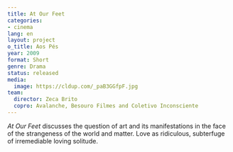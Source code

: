 ```yaml
---
title: At Our Feet
categories:
- cinema
lang: en
layout: project
o_title: Aos Pés
year: 2009
format: Short
genre: Drama
status: released
media:
  image: https://cldup.com/_paB3GGfpF.jpg
team:
  director: Zeca Brito
  copro: Avalanche, Besouro Filmes and Coletivo Inconsciente
---
```


_At Our Feet_ discusses the question of art and its manifestations in the face of the strangeness of the world and matter. Love as ridiculous, subterfuge of irremediable loving solitude.
